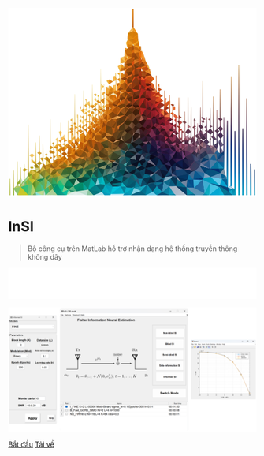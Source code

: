 <img class="logo" src="./assets/img/logo.png">

# **InSI**

> Bộ công cụ trên MatLab hỗ trợ nhận dạng hệ thống truyền thông không dây

![](../assets/img/Vi_cover_text.svg)

<img class="dashboard" src="./assets/img/Intro.png">

[Bắt đầu](README.md)
[Tải về](https://github.com/avitech-vnu/InSI/archive/refs/heads/master.zip)
